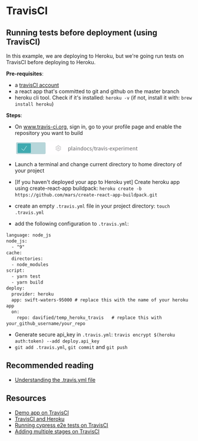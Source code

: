 # TravisCI

## Running tests before deployment \(using TravisCI\)

In this example, we are deploying to Heroku, but we're going run tests on TravisCI before deploying to Heroku.

**Pre-requisites**:

* a [travisCI account](http://www.travis-ci.org/)
* a react app that's committed to git and github on the master branch
* heroku cli tool. Check if it's installed: `heroku -v` \(if not, install it with: `brew install heroku`\)

**Steps**:

* On www.travis-ci.org, sign in, go to your profile page and enable the repository you want to build

  ![](../../../.gitbook/assets/enable_travisci.png)

* Launch a terminal and change current directory to home directory of your project
* \[If you haven't deployed your app to Heroku yet\] Create heroku app using create-react-app buildpack: `heroku create -b https://github.com/mars/create-react-app-buildpack.git`
* create an empty `.travis.yml` file in your project directory: `touch .travis.yml`
* add the following configuration to `.travis.yml`:

```text
language: node_js
node_js:
  - "9"
cache:
  directories:
  - node_modules
script:
  - yarn test
  - yarn build
deploy:
  provider: heroku
  app: swift-waters-95000 # replace this with the name of your heroku app
  on:
    repo: davified/temp_heroku_travis   # replace this with your_github_username/your_repo
```

* Generate secure api\_key in `.travis.yml`: `travis encrypt $(heroku auth:token) --add deploy.api_key`
* `git add .travis.yml`, `git commit` and `git push` 

## Recommended reading

* [Understanding the .travis.yml file](https://docs.travis-ci.com/user/customizing-the-build/)

## Resources

* [Demo app on TravisCI](https://github.com/davified/temp_heroku_travis)
* [TravisCI and Heroku](https://github.com/verekia/js-stack-from-scratch/blob/master/tutorial/09-travis-coveralls-heroku.md#readme)
* [Running cypress e2e tests on TravisCI](https://docs.cypress.io/guides/guides/continuous-integration.html)
* [Adding multiple stages on TravisCI](https://docs.travis-ci.com/user/build-stages/deploy-heroku/)

